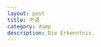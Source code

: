 ```yaml
---
layout: post
title: 不语
category: dump
description: Die Erkenntnis.
---
```


[WangJane]:    http://mukosame.github.io  "WangJane"
